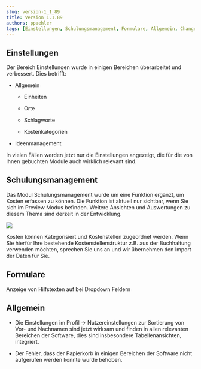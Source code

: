 ```yaml
---
slug: version-1_1_89
title: Version 1.1.89
authors: ppaehler
tags: [Einstellungen, Schulungsmanagement, Formulare, Allgemein, Changelog]
---
```


## Einstellungen

Der Bereich Einstellungen wurde in einigen Bereichen überarbeitet und verbessert. Dies betrifft:

- Allgemein

  - Einheiten

  - Orte

  - Schlagworte

  - Kostenkategorien

- Ideenmanagement

In vielen Fällen werden jetzt nur die Einstellungen angezeigt, die für die von Ihnen gebuchten Module auch wirklich relevant sind.

## Schulungsmanagement

Das Modul Schulungsmanagement wurde um eine Funktion ergänzt, um Kosten erfassen zu können. Die Funktion ist aktuell nur sichtbar, wenn Sie sich im Preview Modus befinden. Weitere Ansichten und Auswertungen zu diesem Thema sind derzeit in der Entwicklung.

![](https://caqadmin.blob.core.windows.net/releasenotes/74-images/mceclip0.png)

Kosten können Kategorisiert und Kostenstellen zugeordnet werden. Wenn Sie hierfür Ihre bestehende Kostenstellenstruktur z.B. aus der Buchhaltung verwenden möchten, sprechen Sie uns an und wir übernehmen den Import der Daten für Sie.

## Formulare

Anzeige von Hilfstexten auf bei Dropdown Feldern

## Allgemein

- Die Einstellungen im Profil -> Nutzereinstellungen zur Sortierung von Vor- und Nachnamen sind jetzt wirksam und finden in allen relevanten Bereichen der Software, dies sind insbesondere Tabellenansichten, integriert.

- Der Fehler, dass der Papierkorb in einigen Bereichen der Software nicht aufgerufen werden konnte wurde behoben.
